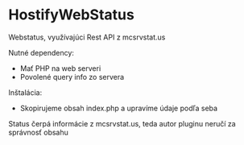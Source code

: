 # HostifyWebStatus
Webstatus, využívajúci Rest API z mcsrvstat.us

Nutné dependency:
- Mať PHP na web serveri
- Povolené query info zo servera

Inštalácia:
- Skopirujeme obsah index.php a upravíme údaje podľa seba

Status čerpá informácie z mcsrvstat.us, teda autor pluginu neručí za správnosť obsahu
